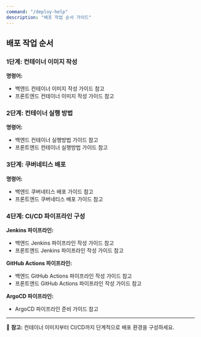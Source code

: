 ```yaml
---
command: "/deploy-help"
description: "배포 작업 순서 가이드"
---
```


## 배포 작업 순서

### 1단계: 컨테이너 이미지 작성
**명령어:**
- 백엔드 컨테이너 이미지 작성 가이드 참고
- 프론트엔드 컨테이너 이미지 작성 가이드 참고

### 2단계: 컨테이너 실행 방법
**명령어:**
- 백엔드 컨테이너 실행방법 가이드 참고
- 프론트엔드 컨테이너 실행방법 가이드 참고

### 3단계: 쿠버네티스 배포
**명령어:**
- 백엔드 쿠버네티스 배포 가이드 참고
- 프론트엔드 쿠버네티스 배포 가이드 참고

### 4단계: CI/CD 파이프라인 구성
**Jenkins 파이프라인:**
- 백엔드 Jenkins 파이프라인 작성 가이드 참고
- 프론트엔드 Jenkins 파이프라인 작성 가이드 참고

**GitHub Actions 파이프라인:**
- 백엔드 GitHub Actions 파이프라인 작성 가이드 참고
- 프론트엔드 GitHub Actions 파이프라인 작성 가이드 참고

**ArgoCD 파이프라인:**
- ArgoCD 파이프라인 준비 가이드 참고

---

📝 **참고:** 컨테이너 이미지부터 CI/CD까지 단계적으로 배포 환경을 구성하세요.